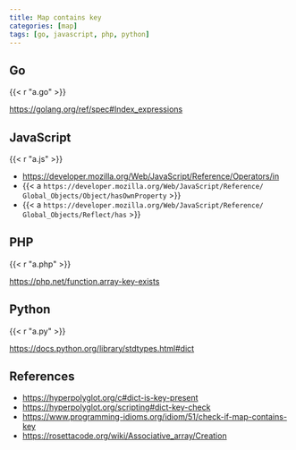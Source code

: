 ```yaml
---
title: Map contains key
categories: [map]
tags: [go, javascript, php, python]
---
```


## Go

{{< r "a.go" >}}

<https://golang.org/ref/spec#Index_expressions>

## JavaScript

{{< r "a.js" >}}

- <https://developer.mozilla.org/Web/JavaScript/Reference/Operators/in>
- {{< a `https://developer.mozilla.org/Web/JavaScript/Reference/
   Global_Objects/Object/hasOwnProperty` >}}
- {{< a `https://developer.mozilla.org/Web/JavaScript/Reference/
   Global_Objects/Reflect/has` >}}

## PHP

{{< r "a.php" >}}

<https://php.net/function.array-key-exists>

## Python

{{< r "a.py" >}}

<https://docs.python.org/library/stdtypes.html#dict>

## References

- <https://hyperpolyglot.org/c#dict-is-key-present>
- <https://hyperpolyglot.org/scripting#dict-key-check>
- <https://www.programming-idioms.org/idiom/51/check-if-map-contains-key>
- <https://rosettacode.org/wiki/Associative_array/Creation>
